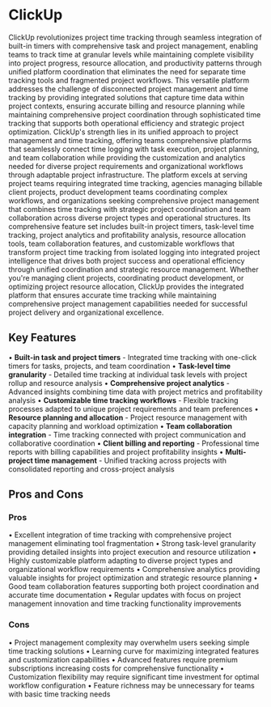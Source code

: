 # ClickUp

ClickUp revolutionizes project time tracking through seamless integration of built-in timers with comprehensive task and project management, enabling teams to track time at granular levels while maintaining complete visibility into project progress, resource allocation, and productivity patterns through unified platform coordination that eliminates the need for separate time tracking tools and fragmented project workflows. This versatile platform addresses the challenge of disconnected project management and time tracking by providing integrated solutions that capture time data within project contexts, ensuring accurate billing and resource planning while maintaining comprehensive project coordination through sophisticated time tracking that supports both operational efficiency and strategic project optimization. ClickUp's strength lies in its unified approach to project management and time tracking, offering teams comprehensive platforms that seamlessly connect time logging with task execution, project planning, and team collaboration while providing the customization and analytics needed for diverse project requirements and organizational workflows through adaptable project infrastructure. The platform excels at serving project teams requiring integrated time tracking, agencies managing billable client projects, product development teams coordinating complex workflows, and organizations seeking comprehensive project management that combines time tracking with strategic project coordination and team collaboration across diverse project types and operational structures. Its comprehensive feature set includes built-in project timers, task-level time tracking, project analytics and profitability analysis, resource allocation tools, team collaboration features, and customizable workflows that transform project time tracking from isolated logging into integrated project intelligence that drives both project success and operational efficiency through unified coordination and strategic resource management. Whether you're managing client projects, coordinating product development, or optimizing project resource allocation, ClickUp provides the integrated platform that ensures accurate time tracking while maintaining comprehensive project management capabilities needed for successful project delivery and organizational excellence.

## Key Features

• **Built-in task and project timers** - Integrated time tracking with one-click timers for tasks, projects, and team coordination
• **Task-level time granularity** - Detailed time tracking at individual task levels with project rollup and resource analysis
• **Comprehensive project analytics** - Advanced insights combining time data with project metrics and profitability analysis
• **Customizable time tracking workflows** - Flexible tracking processes adapted to unique project requirements and team preferences
• **Resource planning and allocation** - Project resource management with capacity planning and workload optimization
• **Team collaboration integration** - Time tracking connected with project communication and collaborative coordination
• **Client billing and reporting** - Professional time reports with billing capabilities and project profitability insights
• **Multi-project time management** - Unified tracking across projects with consolidated reporting and cross-project analysis

## Pros and Cons

### Pros
• Excellent integration of time tracking with comprehensive project management eliminating tool fragmentation
• Strong task-level granularity providing detailed insights into project execution and resource utilization
• Highly customizable platform adapting to diverse project types and organizational workflow requirements
• Comprehensive analytics providing valuable insights for project optimization and strategic resource planning
• Good team collaboration features supporting both project coordination and accurate time documentation
• Regular updates with focus on project management innovation and time tracking functionality improvements

### Cons
• Project management complexity may overwhelm users seeking simple time tracking solutions
• Learning curve for maximizing integrated features and customization capabilities
• Advanced features require premium subscriptions increasing costs for comprehensive functionality
• Customization flexibility may require significant time investment for optimal workflow configuration
• Feature richness may be unnecessary for teams with basic time tracking needs
